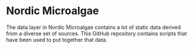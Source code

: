 # Nordic Microalgae

The data layer in Nordic Microalgae contains a lot of static data derived from a diverse set of sources. This GitHub repository contains scripts that have been used to put together that data.
